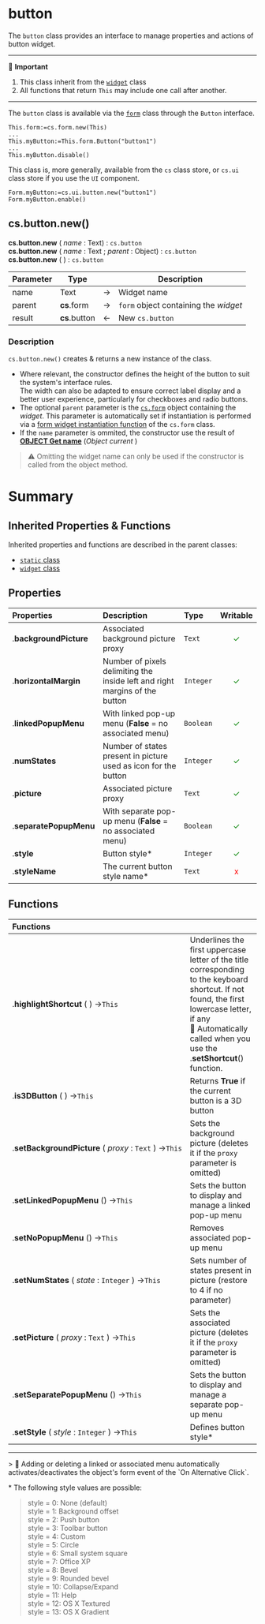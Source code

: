 # button

The `button` class provides an interface to manage properties and actions of button widget.

<hr>
📌 <b>Important</b>

1. This class inherit from the [`widget`](widget.md) class
2. All functions that return `This` may include one call after another. 

<hr>

The `button` class is available via the [`form`](form.md#objects) class through the `Button` interface.

```4d
This.form:=cs.form.new(This)
...
This.myButton:=This.form.Button("button1")
...
This.myButton.disable()
```

This class is, more generally, available from the `cs` class store, or `cs.ui` class store if you use the `UI` component.

```4d
Form.myButton:=cs.ui.button.new("button1")
Form.myButton.enable()
```

## <a name="Constructor">cs.button.new()</a>


**cs.button.new** ( *name* : Text) : `cs.button `<br>
**cs.button.new** ( *name* : Text ; *parent* : Object) : `cs.button`<br>
**cs.button.new** ( ) : `cs.button`

|Parameter|Type||Description|
|---|---|---|---|
| name | Text | → | Widget name |
| parent | **cs**.form | → | `form` object containing the *widget* |
| result | **cs**.button | ← | New `cs.button`

### Description

`cs.button.new()` creates & returns a new instance of the class.
 
* Where relevant, the constructor defines the height of the button to suit the system's interface rules.<br>The width can also be adapted to ensure correct label display and a better user experience, particularly for checkboxes and radio buttons.
* The optional `parent` parameter is the [`cs.form`](form.md) object containing the *widget*. This parameter is automatically set if instantiation is performed via a [form widget instantiation function](form.md#objects) of the `cs.form` class.
* If the `name` parameter is ommited, the constructor use the result of **[OBJECT Get name](https://doc.4d.com/4Dv19/4D/19/OBJECT-Get-name.301-5392401.en.html)** (_Object current_ )

> ⚠️ Omitting the widget name can only be used if the constructor is called from the object method.

# Summary

## <a name="Inherited">Inherited Properties & Functions</a>

Inherited properties and functions are described in the parent classes:

* [`static` class](static.md)
* [`widget` class](widget.md)

## <a name="Properties">Properties</a>

|Properties|Description|Type|Writable|
|:----------|:-----------|:-----------|:-----------:| 
|.**backgroundPicture** | Associated background picture proxy  | `Text` | <font color="green">✓</font>
|.**horizontalMargin** | Number of pixels delimiting the inside left and right margins of the button | `Integer` | <font color="green">✓</font>
|.**linkedPopupMenu** | With linked pop-up menu (**False** = no associated menu)  | `Boolean` | <font color="green">✓</font>
|.**numStates** | Number of states present in picture used as icon for the button  | `Integer` | <font color="green">✓</font>
|.**picture** | Associated picture proxy  | `Text` | <font color="green">✓</font>
|.**separatePopupMenu** | With separate pop-up menu (**False** = no associated menu)  | `Boolean` | <font color="green">✓</font>
|.**style** | Button style\*  | `Integer` | <font color="green">✓</font>
|.**styleName** | The current button style name\*  | `Text` | <font color="red">x</font>

## <a name="Functions">Functions</a>

| Functions | |
|:-------- |:------ | 
|.**highlightShortcut** ( ) →`This` | Underlines the first uppercase letter of the title corresponding to the keyboard shortcut. If not found, the first lowercase letter, if any<br>📌 Automatically called when you use the .**setShortcut**() function.
|.**is3DButton** ( ) →`This` | Returns **True** if the current button is a 3D button
|.**setBackgroundPicture** ( *proxy* : `Text` ) →`This` | Sets the background picture (deletes it if the `proxy` parameter is omitted)
|.**setLinkedPopupMenu** () →`This` | Sets the button to display and manage a linked pop-up menu
|.**setNoPopupMenu** () →`This` | Removes associated pop-up menu
|.**setNumStates** ( *state* : `Integer` ) →`This` | Sets number of states present in picture (restore to 4 if no parameter)
|.**setPicture** ( *proxy* : `Text` ) →`This` | Sets the associated picture (deletes it if the `proxy` parameter is omitted)
|.**setSeparatePopupMenu** () →`This` | Sets the button to display and manage a separate pop-up menu
|.**setStyle** ( *style* : `Integer` ) →`This` | Defines button style\*

<hr>
> 📌 Adding or deleting a linked or associated menu automatically activates/deactivates the object's form event of the `On Alternative Click`. 
<br>

\* The following style values are possible:
>style = 0: None (default)<br>style = 1: Background offset<br>style = 2: Push button<br>style = 3: Toolbar button<br>style = 4: Custom<br>style = 5: Circle<br>style = 6: Small system square<br>style = 7: Office XP<br>style = 8: Bevel<br>style = 9: Rounded bevel<br>style = 10: Collapse/Expand<br>style = 11: Help<br>style = 12: OS X Textured<br>style = 13: OS X Gradient
	

